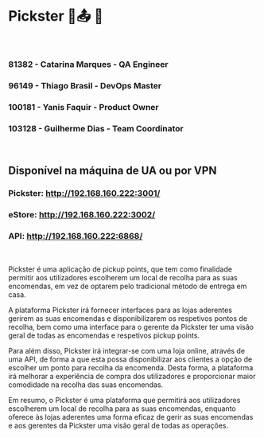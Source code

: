 # Pickster :round_pushpin::outbox_tray: :gift: 

<br>

### 81382 - Catarina Marques - QA Engineer
### 96149 - Thiago Brasil - DevOps Master
### 100181 - Yanis Faquir - Product Owner 
### 103128 - Guilherme Dias - Team Coordinator

<br>


## Disponível na máquina de UA ou por VPN

### Pickster: http://192.168.160.222:3001/
### eStore: http://192.168.160.222:3002/
### API: http://192.168.160.222:6868/

<br>
<p> Pickster é uma aplicação de pickup points, que tem como finalidade permitir aos utilizadores escolherem um local de recolha para as suas encomendas, em vez de optarem pelo tradicional método de entrega em casa. <br>
<p> A plataforma Pickster irá fornecer interfaces para as lojas aderentes gerirem as suas encomendas e disponibilizarem os respetivos pontos de recolha, bem como uma interface para o gerente da Pickster ter uma visão geral de todas as encomendas e respetivos pickup points. <br>
<p> Para além disso, Pickster irá integrar-se com uma loja online, através de uma API, de forma a que esta possa disponibilizar aos clientes a opção de escolher um ponto para recolha da encomenda. Desta forma, a plataforma irá melhorar a experiência de compra dos utilizadores e proporcionar maior comodidade na recolha das suas encomendas. <br>

<p> Em resumo, o Pickster é uma plataforma que permitirá aos utilizadores escolherem um local de recolha para as suas encomendas, enquanto oferece às lojas aderentes uma forma eficaz de gerir as suas encomendas e aos gerentes da Pickster uma visão geral de todas as operações. <br>

